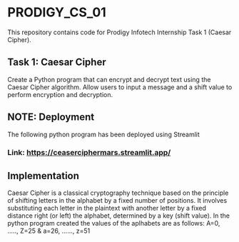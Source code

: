 # PRODIGY_CS_01
This repository contains code for Prodigy Infotech Internship Task 1 (Caesar Cipher).

## Task 1: Caesar Cipher
Create a Python program that can encrypt and decrypt text using the Caesar Cipher algorithm. Allow users to input a message and a shift value to perform encryption and decryption.

## NOTE: Deployment
The following python program has been deployed using Streamlit
### Link: https://ceaserciphermars.streamlit.app/ 

## Implementation
Caesar Cipher is a classical cryptography technique based on the principle of shifting letters in the alphabet by a fixed number of positions. It involves substituting each letter in the plaintext with another letter by a fixed distance right (or left) the alphabet, determined by a key (shift value).
In the python program created the values of the aplhabets are as follows: A=0, ....., Z=25 & a=26, ......, z=51
